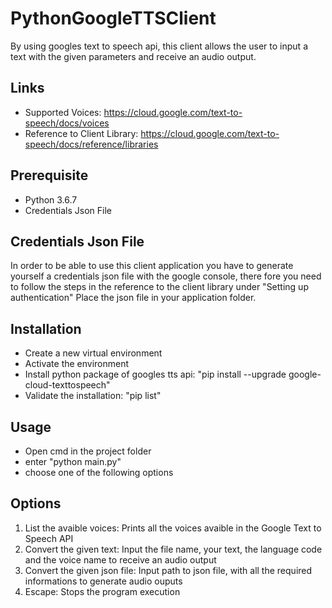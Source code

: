 # PythonGoogleTTSClient
By using googles text to speech api, this client allows the user to input a text with the given parameters and receive an audio output.

## Links
- Supported Voices: https://cloud.google.com/text-to-speech/docs/voices
- Reference to Client Library: https://cloud.google.com/text-to-speech/docs/reference/libraries

## Prerequisite
- Python 3.6.7
- Credentials Json File

## Credentials Json File
In order to be able to use this client application you have to generate yourself a credentials json file with the google console, there fore you need to follow the steps in the reference to the client library under "Setting up authentication"
Place the json file in your application folder.

## Installation
- Create a new virtual environment
- Activate the environment
- Install python package of googles tts api: "pip install --upgrade google-cloud-texttospeech"
- Validate the installation: "pip list"

## Usage
- Open cmd in the project folder
- enter "python main.py"
- choose one of the following options

## Options
1. List the avaible voices: Prints all the voices avaible in the Google Text to Speech API
2. Convert the given text: Input the file name, your text, the language code and the voice name to receive an audio output
3. Convert the given json file: Input path to json file, with all the required informations to generate audio ouputs
4. Escape: Stops the program execution
